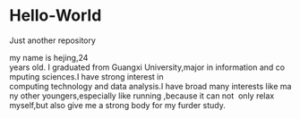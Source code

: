 # Hello-World
Just another repository

my name is hejing,24 years old. I graduated from Guangxi University,major in information and computing sciences.I have strong interest in  computing technology and data analysis.I have broad many interests like many other youngers,especially like running ,because it can not  only relax myself,but also give me a strong body for my furder study.
